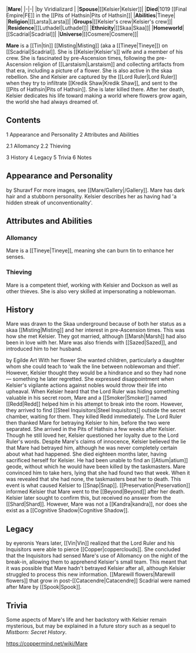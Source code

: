 |**Mare**|
|-|-|
|by  Viridializard |
|**Spouse**|[[Kelsier\|Kelsier]]|
|**Died**|1019 [[Final Empire\|FE]] in the [[Pits of Hathsin\|Pits of Hathsin]]|
|**Abilities**|Tineye|
|**Religion**|[[Larsta\|Larsta]]|
|**Groups**|[[Kelsier's crew\|Kelsier's crew]]|
|**Residence**|[[Luthadel\|Luthadel]]|
|**Ethnicity**|[[Skaa\|Skaa]]|
|**Homeworld**|[[Scadrial\|Scadrial]]|
|**Universe**|[[Cosmere\|Cosmere]]|

**Mare** is a [[Tin\|tin]] [[Misting\|Misting]] (aka a [[Tineye\|Tineye]]) on [[Scadrial\|Scadrial]]. She is [[Kelsier\|Kelsier's]] wife and a member of his crew. She is fascinated by pre-Ascension times, following the pre-Ascension religion of [[Larstaism\|Larstaism]] and collecting artifacts from that era, including a picture of a flower. She is also active in the skaa rebellion. She and Kelsier are captured by the [[Lord Ruler\|Lord Ruler]] when they try to infiltrate [[Kredik Shaw\|Kredik Shaw]], and sent to the [[Pits of Hathsin\|Pits of Hathsin]]. She is later killed there. After her death, Kelsier dedicates his life toward making a world where flowers grow again, the world she had always dreamed of.

## Contents

1 Appearance and Personality
2 Attributes and Abilities

2.1 Allomancy
2.2 Thieving


3 History
4 Legacy
5 Trivia
6 Notes


## Appearance and Personality
 by  Shuravf 
For more images, see [[Mare/Gallery\|/Gallery]].
Mare has dark hair and a stubborn personality. Kelsier describes her as having had 'a hidden streak of unconventionality'.

## Attributes and Abilities
### Allomancy
Mare is a [[Tineye\|Tineye]], meaning she can burn tin to enhance her senses.

### Thieving
Mare is a competent thief, working with Kelsier and Dockson as well as other thieves. She is also very skilled at impersonating a noblewoman.

## History
Mare was drawn to the Skaa underground because of both her status as a skaa [[Misting\|Misting]] and her interest in pre-Ascension times. This was how she met Kelsier. They got married, although [[Marsh\|Marsh]] had also been in love with her. Mare was also friends with [[Sazed\|Sazed]], and introduced him to her husband.

 by  Egilde Art  With her flower
She wanted children, particularly a daughter whom she could teach to ‘walk the line between noblewoman and thief’. However, Kelsier thought they would be a hindrance and so they had none — something he later regretted.
She expressed disappointment when Kelsier's vigilante actions against nobles would throw their life into upheaval.
When Kelsier heard that the Lord Ruler was hiding something valuable in his secret room, Mare and a [[Smoker\|Smoker]] named [[Redd\|Redd]] helped him in his attempt to break into the room. However, they arrived to find [[Steel Inquisitors\|Steel Inquisitors]] outside the secret chamber, waiting for them. They killed Redd immediately. The Lord Ruler then thanked Mare for betraying Kelsier to him, before the two were separated.
She arrived in the Pits of Hathsin a few weeks after Kelsier. Though he still loved her, Kelsier questioned her loyalty due to the Lord Ruler's words. Despite Mare's claims of innocence, Kelsier believed the lie that Mare had betrayed him, although he was never completely certain about what had happened. She died eighteen months later, having sacrificed herself for Kelsier. He had been unable to find an [[Atium\|atium]] geode, without which he would have been killed by the taskmasters. Mare convinced him to take hers, lying that she had found two that week. When it was revealed that she had none, the taskmasters beat her to death. This event is what caused Kelsier to [[Snap\|Snap]].
[[Preservation\|Preservation]] informed Kelsier that Mare went to the [[Beyond\|Beyond]] after her death. Kelsier later sought to confirm this, but received no answer from the [[Shard\|Shard]]. However, Mare was not a [[Kandra\|kandra]], nor does she exist as a [[Cognitive Shadow\|Cognitive Shadow]].

## Legacy
 by  eyeronis 
Years later, [[Vin\|Vin]] realized that the Lord Ruler and his Inquisitors were able to pierce [[Copper\|copperclouds]]. She concluded that the Inquisitors had sensed Mare's use of Allomancy on the night of the break-in, allowing them to apprehend Kelsier's small team. This meant that it was possible that Mare hadn't betrayed Kelsier after all, although Kelsier struggled to process this new information.
[[Marewill flowers\|Marewill flowers]] that grow in post-[[Catacendre\|Catacendre]] Scadrial were named after Mare by [[Spook\|Spook]].

## Trivia
Some aspects of Mare's life and her backstory with Kelsier remain mysterious, but may be explained in a future story such as a sequel to *Mistborn: Secret History*.




https://coppermind.net/wiki/Mare